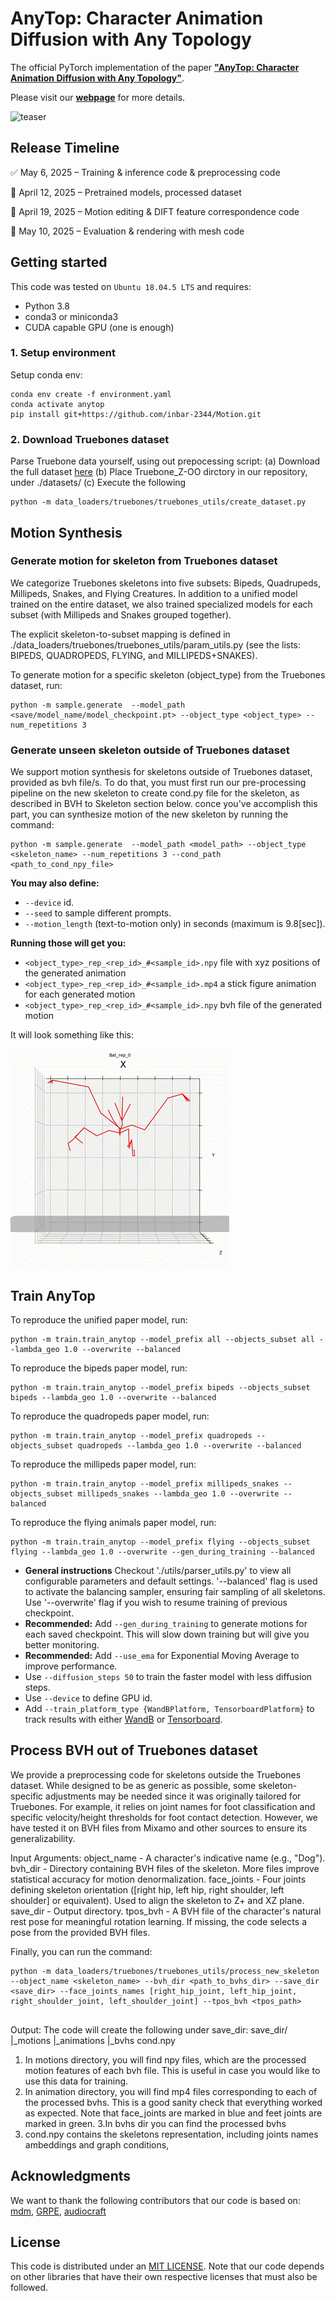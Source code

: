 # AnyTop: Character Animation Diffusion with Any Topology

The official PyTorch implementation of the paper [**"AnyTop: Character Animation Diffusion with Any Topology"**]().

Please visit our [**webpage**](https://anytop2025.github.io/Anytop-page/) for more details.

![teaser](https://github.com/Anytop2025/Anytop-page/blob/main/static/videos/anytop_teaser/teaser.gif)


## Release Timeline
✅  May 6, 2025 – Training & inference code & preprocessing code

📌 April 12, 2025 – Pretrained models, processed dataset 

📌 April 19, 2025 – Motion editing & DIFT feature correspondence code

📌 May 10, 2025 – Evaluation & rendering with mesh code

## Getting started

This code was tested on `Ubuntu 18.04.5 LTS` and requires:

* Python 3.8
* conda3 or miniconda3
* CUDA capable GPU (one is enough)

### 1. Setup environment
Setup conda env:
```shell
conda env create -f environment.yaml
conda activate anytop
pip install git+https://github.com/inbar-2344/Motion.git
```

### 2. Download Truebones dataset

Parse Truebone data yourself, using out prepocessing script:
(a) Download the full dataset [here](https://truebones.gumroad.com/l/skZMC) 
(b) Place Truebone_Z-OO dirctory in our repository, under ./datasets/
(c) Execute the following 
```shell
python -m data_loaders/truebones/truebones_utils/create_dataset.py
```

## Motion Synthesis

### Generate motion for skeleton from Truebones dataset
We categorize Truebones skeletons into five subsets: Bipeds, Quadrupeds, Millipeds, Snakes, and Flying Creatures.
In addition to a unified model trained on the entire dataset, we also trained specialized models for each subset (with Millipeds and Snakes grouped together).

The explicit skeleton-to-subset mapping is defined in
./data_loaders/truebones/truebones_utils/param_utils.py
(see the lists: BIPEDS, QUADROPEDS, FLYING, and MILLIPEDS+SNAKES).

To generate motion for a specific skeleton (object_type) from the Truebones dataset, run:

```shell
python -m sample.generate  --model_path <save/model_name/model_checkpoint.pt> --object_type <object_type> --num_repetitions 3
```

### Generate unseen skeleton outside of Truebones dataset
We support motion synthesis for skeletons outside of Truebones dataset, provided as bvh file/s. 
To do that, you must first run our pre-processing pipeline on the new skeleton to create cond.py file for the skeleton, as described in 
BVH to Skeleton section below. conce you've accomplish this part, you can synthesize motion of the new skeleton by running the command:

```shell
python -m sample.generate  --model_path <model_path> --object_type <skeleton_name> --num_repetitions 3 --cond_path <path_to_cond_npy_file>
```

**You may also define:**
* `--device` id.
* `--seed` to sample different prompts.
* `--motion_length` (text-to-motion only) in seconds (maximum is 9.8[sec]).

**Running those will get you:**

* `<object_type>_rep_<rep_id>_#<sample_id>.npy` file with xyz positions of the generated animation
* `<object_type>_rep_<rep_id>_#<sample_id>.mp4` a stick figure animation for each generated motion
* `<object_type>_rep_<rep_id>_#<sample_id>.npy` bvh file of the generated motion

It will look something like this:

![example]( assets/smaller_stick_fig.gif )

## Train AnyTop 

To reproduce the unified paper model, run:
```shell
python -m train.train_anytop --model_prefix all --objects_subset all --lambda_geo 1.0 --overwrite --balanced
```

To reproduce the bipeds paper model, run:
```shell
python -m train.train_anytop --model_prefix bipeds --objects_subset bipeds --lambda_geo 1.0 --overwrite --balanced
```

To reproduce the quadropeds paper model, run:
```shell
python -m train.train_anytop --model_prefix quadropeds --objects_subset quadropeds --lambda_geo 1.0 --overwrite --balanced
```
To reproduce the millipeds paper model, run:
```shell
python -m train.train_anytop --model_prefix millipeds_snakes --objects_subset millipeds_snakes --lambda_geo 1.0 --overwrite --balanced
```

To reproduce the flying animals paper model, run:
```shell
python -m train.train_anytop --model_prefix flying --objects_subset flying --lambda_geo 1.0 --overwrite --gen_during_training --balanced
```
* **General instructions** Checkout './utils/parser_utils.py' to view all configurable parameters and default settings. '--balanced' flag is used to activate the balancing sampler, ensuring fair sampling of all skeletons. Use '--overwrite' flag if you wish to resume training of previous checkpoint. 
* **Recommended:** Add `--gen_during_training` to generate motions for each saved checkpoint. 
  This will slow down training but will give you better monitoring.
* **Recommended:** Add `--use_ema` for Exponential Moving Average to improve performance.
* Use `--diffusion_steps 50` to train the faster model with less diffusion steps.
* Use `--device` to define GPU id.
* Add `--train_platform_type {WandBPlatform, TensorboardPlatform}` to track results with either [WandB](https://wandb.ai/site/) or [Tensorboard](https://www.tensorflow.org/tensorboard).


## Process BVH out of Truebones dataset
We provide a preprocessing code for skeletons outside the Truebones dataset. 
While designed to be as generic as possible, some skeleton-specific adjustments may be needed since it 
was originally tailored for Truebones. For example, it relies on joint names for foot classification 
and specific velocity/height thresholds for foot contact detection. However, we have tested it on BVH 
files from Mixamo and other sources to ensure its generalizability.

Input Arguments:
object_name - A character's indicative name (e.g., "Dog").
bvh_dir - Directory containing BVH files of the skeleton. More files improve statistical accuracy for motion denormalization.
face_joints - Four joints defining skeleton orientation ([right hip, left hip, right shoulder, left shoulder] or equivalent). 
            Used to align the skeleton to Z+ and XZ plane.
save_dir - Output directory.
tpos_bvh - A BVH file of the character's natural rest pose for meaningful rotation learning. 
        If missing, the code selects a pose from the provided BVH files. 

Finally, you can run the command: 

```shell
python -m data_loaders/truebones/truebones_utils/process_new_skeleton --object_name <skeleton_name> --bvh_dir <path_to_bvhs_dir> --save_dir <save_dir> --face_joints_names [right_hip_joint, left_hip_joint, right_shoulder_joint, left_shoulder_joint] --tpos_bvh <tpos_path>
        
```       
Output:
The code will create the following under save_dir:
save_dir/
        |_motions
        |_animations
        |_bvhs
        cond.npy
1. In motions directory, you will find npy files, which are the processed motion features of each bvh file. 
This is useful in case you would like to use this data for training. 
2. In animation directory, you will find mp4 files corresponding to each of the processed bvhs. 
This is a good sanity check that everything worked as expected. 
Note that face_joints are marked in blue and feet joints are marked in green.
3.In bvhs dir you can find the processed bvhs
4. cond.npy contains the skeletons representation, including joints names ambeddings and graph conditions,

## Acknowledgments
We want to thank the following contributors that our code is based on:
[mdm](https://github.com/GuyTevet/motion-diffusion-model), [GRPE](https://github.com/lenscloth/GRPE/tree/master), [audiocraft](https://github.com/facebookresearch/audiocraft)

## License
This code is distributed under an [MIT LICENSE](LICENSE).
Note that our code depends on other libraries that have their own respective licenses that must also be followed.
